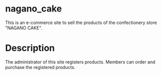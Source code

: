 # nagano_cake
This is an e-commerce site to sell the products of the confectionery store "NAGANO CAKE".

# Description
The administrator of this site registers products. Members can order and purchase the registered products.
